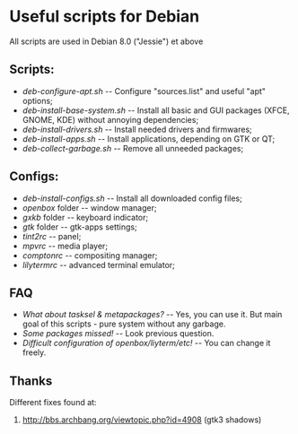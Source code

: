 # Useful scripts for Debian #
All scripts are used in Debian 8.0 ("Jessie") et above

## Scripts: ##
* *deb-configure-apt.sh* -- Configure "sources.list" and useful "apt" options;
* *deb-install-base-system.sh* -- Install all basic and GUI packages (XFCE, GNOME, KDE) without annoying dependencies;
* *deb-install-drivers.sh* -- Install needed drivers and firmwares;
* *deb-install-apps.sh* -- Install applications, depending on GTK or QT;
* *deb-collect-garbage.sh* -- Remove all unneeded packages;

## Configs: ##
* *deb-install-configs.sh* -- Install all downloaded config files;
* *openbox* folder -- window manager;
* *gxkb* folder -- keyboard indicator;
* *gtk* folder -- gtk-apps settings;
* *tint2rc* -- panel;
* *mpvrc* -- media player;
* *comptonrc* -- compositing manager;
* *lilytermrc* -- advanced terminal emulator;

## FAQ ##
* *What about tasksel & metapackages?* -- Yes, you can use it. But main goal of this scripts - pure system without any garbage.
* *Some packages missed!* -- Look previous question.
* *Difficult configuration of openbox/liyterm/etc!* -- You can change it freely.

## Thanks ##
Different fixes found at:
1. http://bbs.archbang.org/viewtopic.php?id=4908 (gtk3 shadows)
